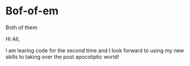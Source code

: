 # Bof-of-em
Both of them

Hi All,

I am learing code for the second time and I look forward to using my new skills to taking over the post apocoliptic world!
